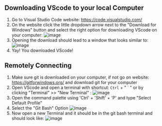 ## Downloading VScode to your local Computer
1) Go to Visual Studio Code website: https://code.visualstudio.com/
2) On the website click the little dropdown arrow next to the "Download for Windows" button and select the right option for downloading VScode on your computer:
  ![image](https://user-images.githubusercontent.com/108198218/212444650-1e5607ba-b6d9-48e6-8884-629341686f60.png)
3) Opening the download should lead to a window that looks similar to:
  ![image](https://user-images.githubusercontent.com/108198218/212445020-9bfdaa30-b67b-4335-9191-2277ff634cb8.png)
4) Yay! You downloaded VScode!

## Remotely Connecting
  1) Make sure git is downloaded on your computer, if not go on website: https://gitforwindows.org/ and download git for your computer
  2) Open VScode and open a terminal with shortcut: `Ctrl` + " ` " or by clicking "Terminal" >> "New Terminal" :
  ![image](https://user-images.githubusercontent.com/108198218/212520085-a9192d66-8c27-4c2d-ab3d-57b7d0f73127.png)
  3) Open the command palette using 'Ctrl' + 'Shift' + 'P' and type "Select Default Profile"
  4) Select the "Git Bash" Option
  ![image](https://user-images.githubusercontent.com/108198218/212520190-25f18dc0-9ae2-4676-9fdd-1beb62e2e2c1.png)
  5) Now open a new Terminal and it should be in the git bash terminal and should look like:
  ![image](https://user-images.githubusercontent.com/108198218/212520265-10365005-2ed0-4c80-87c3-1a9f60c279ea.png)
  
